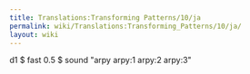 ```yaml
---
title: Translations:Transforming Patterns/10/ja
permalink: wiki/Translations:Transforming_Patterns/10/ja/
layout: wiki
---
```


d1 $ fast 0.5 $ sound "arpy arpy:1 arpy:2 arpy:3"

</syntaxhighlight>
